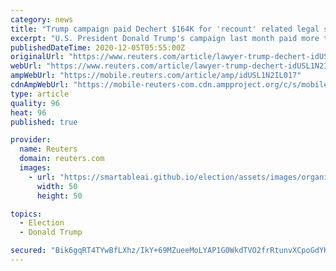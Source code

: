 ```yaml
---
category: news
title: "Trump campaign paid Dechert $164K for 'recount' related legal services, FEC filings show"
excerpt: "U.S. President Donald Trump's campaign last month paid more than $164,000 to Dechert, a law firm that during the 2020 election touted its work on pro bono voting rights cases in which it often faced off against Republican-backed lawyers."
publishedDateTime: 2020-12-05T05:55:00Z
originalUrl: "https://www.reuters.com/article/lawyer-trump-dechert-idUSL1N2IL017"
webUrl: "https://www.reuters.com/article/lawyer-trump-dechert-idUSL1N2IL017"
ampWebUrl: "https://mobile.reuters.com/article/amp/idUSL1N2IL017"
cdnAmpWebUrl: "https://mobile-reuters-com.cdn.ampproject.org/c/s/mobile.reuters.com/article/amp/idUSL1N2IL017"
type: article
quality: 96
heat: 96
published: true

provider:
  name: Reuters
  domain: reuters.com
  images:
    - url: "https://smartableai.github.io/election/assets/images/organizations/reuters.com-50x50.jpg"
      width: 50
      height: 50

topics:
  - Election
  - Donald Trump

secured: "Bik6gqRT4TYwBfLXhz/IkY+69MZueeMoLYAP1G0WkdTVO2frRtunvXCpoGdYK9oochNPO2eFiT/WUh1+/z7qLCSV13z+KhLgaVpLr6FO5pQ4L4L/jkOex0Ni1bLgUtevj7LuWTf1xwGPC+W5Hf9g1cntOEQgfBIOQPKOw6CUn4RwxvAtJ9mfrQ0WYW8BRcRqltc4GExYDVrTPanEiK7aAyat6GwxTquMYnbDo7WvjuX9vSxrtKskWl+oyu5hj7qjVTc24HDkEXO793HzrU7j4DP0sPjzogVoVVE2Kd/0Z/JtR1brxeNBf+0Hjqm4zRgGuZv2s9SGrdzd4KeqKpP4Mya1AS8mWZk3UDNr2nb+Pjw=;tcP64EKJtipnVQ1OVwmhNg=="
---
```


